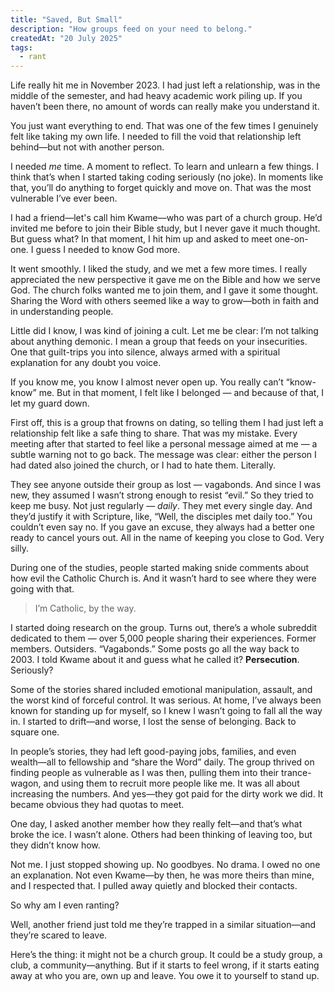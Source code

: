 ```yaml
---
title: "Saved, But Small"
description: "How groups feed on your need to belong."
createdAt: "20 July 2025"
tags:
  - rant
---
```


Life really hit me in November 2023. I had just left a relationship, was in the middle of the semester, and had heavy academic work piling up. If you haven’t been there, no amount of words can really make you understand it.

You just want everything to end. That was one of the few times I genuinely felt like taking my own life. I needed to fill the void that relationship left behind—but not with another person.

I needed _me_ time. A moment to reflect. To learn and unlearn a few things. I think that’s when I started taking coding seriously (no joke). In moments like that, you’ll do anything to forget quickly and move on. That was the most vulnerable I’ve ever been.

I had a friend—let's call him Kwame—who was part of a church group. He’d invited me before to join their Bible study, but I never gave it much thought. But guess what? In that moment, I hit him up and asked to meet one-on-one. I guess I needed to know God more.

It went smoothly. I liked the study, and we met a few more times. I really appreciated the new perspective it gave me on the Bible and how we serve God. The church folks wanted me to join them, and I gave it some thought. Sharing the Word with others seemed like a way to grow—both in faith and in understanding people.

Little did I know, I was kind of joining a cult. Let me be clear: I’m not talking about anything demonic. I mean a group that feeds on your insecurities. One that guilt-trips you into silence, always armed with a spiritual explanation for any doubt you voice.

If you know me, you know I almost never open up. You really can’t “know-know” me. But in that moment, I felt like I belonged — and because of that, I let my guard down.

First off, this is a group that frowns on dating, so telling them I had just left a relationship felt like a safe thing to share. That was my mistake. Every meeting after that started to feel like a personal message aimed at me — a subtle warning not to go back. The message was clear: either the person I had dated also joined the church, or I had to hate them. Literally.

They see anyone outside their group as lost — vagabonds. And since I was new, they assumed I wasn’t strong enough to resist “evil.” So they tried to keep me busy. Not just regularly — _daily_. They met every single day. And they’d justify it with Scripture, like, “Well, the disciples met daily too.” You couldn’t even say no. If you gave an excuse, they always had a better one ready to cancel yours out. All in the name of keeping you close to God. Very silly.

During one of the studies, people started making snide comments about how evil the Catholic Church is. And it wasn’t hard to see where they were going with that.

> I’m Catholic, by the way.

I started doing research on the group. Turns out, there’s a whole subreddit dedicated to them — over 5,000 people sharing their experiences. Former members. Outsiders. “Vagabonds.” Some posts go all the way back to 2003. I told Kwame about it and guess what he called it? **Persecution**. Seriously?

Some of the stories shared included emotional manipulation, assault, and the worst kind of forceful control. It was serious. At home, I’ve always been known for standing up for myself, so I knew I wasn’t going to fall all the way in. I started to drift—and worse, I lost the sense of belonging. Back to square one.

In people’s stories, they had left good-paying jobs, families, and even wealth—all to fellowship and “share the Word” daily. The group thrived on finding people as vulnerable as I was then, pulling them into their trance-wagon, and using them to recruit more people like me. It was all about increasing the numbers. And yes—they got paid for the dirty work we did. It became obvious they had quotas to meet.

One day, I asked another member how they really felt—and that’s what broke the ice. I wasn’t alone. Others had been thinking of leaving too, but they didn’t know how.

Not me. I just stopped showing up. No goodbyes. No drama. I owed no one an explanation. Not even Kwame—by then, he was more theirs than mine, and I respected that. I pulled away quietly and blocked their contacts.

So why am I even ranting?

Well, another friend just told me they’re trapped in a similar situation—and they’re scared to leave.

Here’s the thing: it might not be a church group. It could be a study group, a club, a community—anything. But if it starts to feel wrong, if it starts eating away at who you are, own up and leave. You owe it to yourself to stand up.
